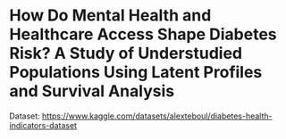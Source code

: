 # How Do Mental Health and Healthcare Access Shape Diabetes Risk? A Study of Understudied Populations Using Latent Profiles and Survival Analysis


Dataset: https://www.kaggle.com/datasets/alexteboul/diabetes-health-indicators-dataset

